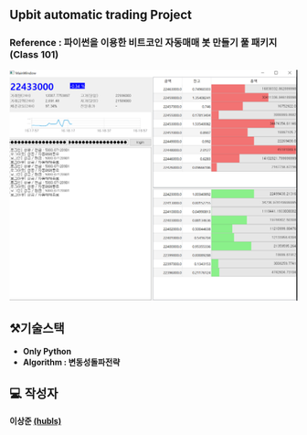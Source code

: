 ## Upbit automatic trading Project

### Reference : 파이썬을 이용한 비트코인 자동매매 봇 만들기 풀 패키지(Class 101)


![](프로그램실행화면.png)
## ⚒️기술스택
* <b>Only Python</b>
* <b>Algorithm : 변동성돌파전략</b>

## :computer: 작성자
**이상준 [(hubls)](https://github.com/hubls)**
